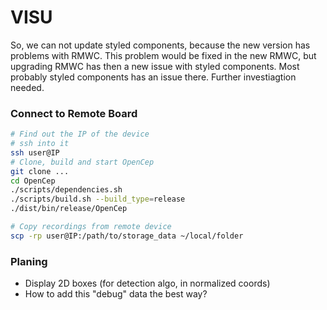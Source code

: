 # VISU

So, we can not update styled components, because the new version has problems with RMWC. This problem would be fixed in the new RMWC, but upgrading RMWC has then a new issue with styled components. Most probably styled components has an issue there. Further investiagtion needed.

### Connect to Remote Board
```bash
# Find out the IP of the device
# ssh into it
ssh user@IP
# Clone, build and start OpenCep
git clone ...
cd OpenCep
./scripts/dependencies.sh
./scripts/build.sh --build_type=release
./dist/bin/release/OpenCep

# Copy recordings from remote device
scp -rp user@IP:/path/to/storage_data ~/local/folder 
```

### Planing
- Display 2D boxes (for detection algo, in normalized coords)
- How to add this "debug" data the best way?

